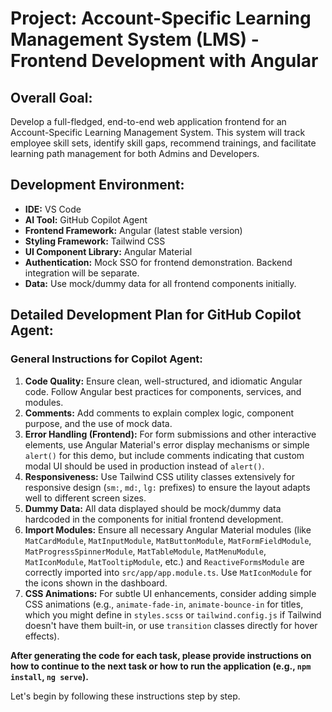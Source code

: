 # Project: Account-Specific Learning Management System (LMS) - Frontend Development with Angular

## Overall Goal:
Develop a full-fledged, end-to-end web application frontend for an Account-Specific Learning Management System. This system will track employee skill sets, identify skill gaps, recommend trainings, and facilitate learning path management for both Admins and Developers.

## Development Environment:
- **IDE:** VS Code
- **AI Tool:** GitHub Copilot Agent
- **Frontend Framework:** Angular (latest stable version)
- **Styling Framework:** Tailwind CSS
- **UI Component Library:** Angular Material
- **Authentication:** Mock SSO for frontend demonstration. Backend integration will be separate.
- **Data:** Use mock/dummy data for all frontend components initially.

## Detailed Development Plan for GitHub Copilot Agent:







### **General Instructions for Copilot Agent:**

1.  **Code Quality:** Ensure clean, well-structured, and idiomatic Angular code. Follow Angular best practices for components, services, and modules.
2.  **Comments:** Add comments to explain complex logic, component purpose, and the use of mock data.
3.  **Error Handling (Frontend):** For form submissions and other interactive elements, use Angular Material's error display mechanisms or simple `alert()` for this demo, but include comments indicating that custom modal UI should be used in production instead of `alert()`.
4.  **Responsiveness:** Use Tailwind CSS utility classes extensively for responsive design (`sm:`, `md:`, `lg:` prefixes) to ensure the layout adapts well to different screen sizes.
5.  **Dummy Data:** All data displayed should be mock/dummy data hardcoded in the components for initial frontend development.
6.  **Import Modules:** Ensure all necessary Angular Material modules (like `MatCardModule`, `MatInputModule`, `MatButtonModule`, `MatFormFieldModule`, `MatProgressSpinnerModule`, `MatTableModule`, `MatMenuModule`, `MatIconModule`, `MatTooltipModule`, etc.) and `ReactiveFormsModule` are correctly imported into `src/app/app.module.ts`. Use `MatIconModule` for the icons shown in the dashboard.
7.  **CSS Animations:** For subtle UI enhancements, consider adding simple CSS animations (e.g., `animate-fade-in`, `animate-bounce-in` for titles, which you might define in `styles.scss` or `tailwind.config.js` if Tailwind doesn't have them built-in, or use `transition` classes directly for hover effects).

**After generating the code for each task, please provide instructions on how to continue to the next task or how to run the application (e.g., `npm install`, `ng serve`).**

Let's begin by following these instructions step by step.
